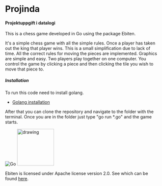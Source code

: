 # Projinda
#### Projektuppgift i datalogi

This is a chess game developed in Go using the package Ebiten.

It's a simple chess game with all the simple rules. 
Once a player has taken out the king that player wins. This is a small simplification due to lack of time. 
All the correct rules for moving the pieces are implemented.
Graphics are simple and easy. Two players play together on one computer. You control the game by clicking a piece and then clicking the tile you wish to move that piece to.

##### Installation
To run this code need to install golang.

- [Golang installation](https://golang.org/doc/install)

After that you can clone the repository and navigate to the folder with the terminal.
Once you are in the folder just type "go run *.go" and the game starts.


![Go](https://golang.org/doc/gopher/pkg.png)
<img src="https://ebiten.org/images/share.png" alt="drawing" width="120" height="120"/>

Ebiten is licensed under Apache license version 2.0. See which can be found [here](https://www.apache.org/licenses/LICENSE-2.0).

